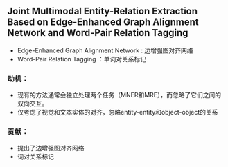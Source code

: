 ## Joint Multimodal Entity-Relation Extraction Based on Edge-Enhanced Graph Alignment Network and Word-Pair Relation Tagging
* Edge-Enhanced Graph Alignment Network : 边增强图对齐网络
* Word-Pair Relation Tagging ：单词对关系标记
### 动机：
* 现有的方法通常会独立处理两个任务（MNER和MRE），而忽略了它们之间的双向交互。
* 仅考虑了视觉和文本实体的对齐，忽略entity-entity和object-object的关系
### 贡献：
* 提出了边增强图对齐网络
* 词对关系标记
  
